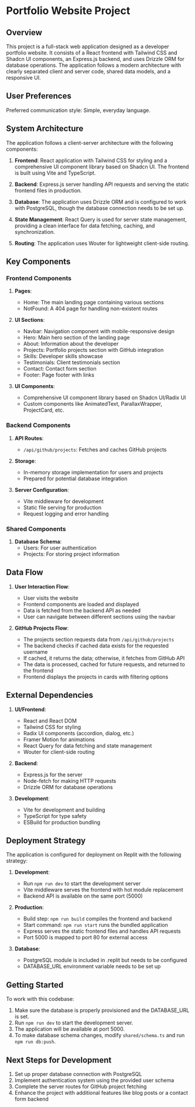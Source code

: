 # Portfolio Website Project

## Overview

This project is a full-stack web application designed as a developer portfolio website. It consists of a React frontend with Tailwind CSS and Shadcn UI components, an Express.js backend, and uses Drizzle ORM for database operations. The application follows a modern architecture with clearly separated client and server code, shared data models, and a responsive UI.

## User Preferences

Preferred communication style: Simple, everyday language.

## System Architecture

The application follows a client-server architecture with the following components:

1. **Frontend**: React application with Tailwind CSS for styling and a comprehensive UI component library based on Shadcn UI. The frontend is built using Vite and TypeScript.

2. **Backend**: Express.js server handling API requests and serving the static frontend files in production.

3. **Database**: The application uses Drizzle ORM and is configured to work with PostgreSQL, though the database connection needs to be set up.

4. **State Management**: React Query is used for server state management, providing a clean interface for data fetching, caching, and synchronization.

5. **Routing**: The application uses Wouter for lightweight client-side routing.

## Key Components

### Frontend Components

1. **Pages**:
   - Home: The main landing page containing various sections
   - NotFound: A 404 page for handling non-existent routes

2. **UI Sections**:
   - Navbar: Navigation component with mobile-responsive design
   - Hero: Main hero section of the landing page
   - About: Information about the developer
   - Projects: Portfolio projects section with GitHub integration
   - Skills: Developer skills showcase
   - Testimonials: Client testimonials section
   - Contact: Contact form section
   - Footer: Page footer with links

3. **UI Components**:
   - Comprehensive UI component library based on Shadcn UI/Radix UI
   - Custom components like AnimatedText, ParallaxWrapper, ProjectCard, etc.

### Backend Components

1. **API Routes**:
   - `/api/github/projects`: Fetches and caches GitHub projects

2. **Storage**:
   - In-memory storage implementation for users and projects
   - Prepared for potential database integration

3. **Server Configuration**:
   - Vite middleware for development
   - Static file serving for production
   - Request logging and error handling

### Shared Components

1. **Database Schema**:
   - Users: For user authentication
   - Projects: For storing project information

## Data Flow

1. **User Interaction Flow**:
   - User visits the website
   - Frontend components are loaded and displayed
   - Data is fetched from the backend API as needed
   - User can navigate between different sections using the navbar

2. **GitHub Projects Flow**:
   - The projects section requests data from `/api/github/projects`
   - The backend checks if cached data exists for the requested username
   - If cached, it returns the data; otherwise, it fetches from GitHub API
   - The data is processed, cached for future requests, and returned to the frontend
   - Frontend displays the projects in cards with filtering options

## External Dependencies

1. **UI/Frontend**:
   - React and React DOM
   - Tailwind CSS for styling
   - Radix UI components (accordion, dialog, etc.)
   - Framer Motion for animations
   - React Query for data fetching and state management
   - Wouter for client-side routing

2. **Backend**:
   - Express.js for the server
   - Node-fetch for making HTTP requests
   - Drizzle ORM for database operations

3. **Development**:
   - Vite for development and building
   - TypeScript for type safety
   - ESBuild for production bundling

## Deployment Strategy

The application is configured for deployment on Replit with the following strategy:

1. **Development**:
   - Run `npm run dev` to start the development server
   - Vite middleware serves the frontend with hot module replacement
   - Backend API is available on the same port (5000)

2. **Production**:
   - Build step: `npm run build` compiles the frontend and backend
   - Start command: `npm run start` runs the bundled application
   - Express serves the static frontend files and handles API requests
   - Port 5000 is mapped to port 80 for external access

3. **Database**:
   - PostgreSQL module is included in .replit but needs to be configured
   - DATABASE_URL environment variable needs to be set up

## Getting Started

To work with this codebase:

1. Make sure the database is properly provisioned and the DATABASE_URL is set.
2. Run `npm run dev` to start the development server.
3. The application will be available at port 5000.
4. To make database schema changes, modify `shared/schema.ts` and run `npm run db:push`.

## Next Steps for Development

1. Set up proper database connection with PostgreSQL
2. Implement authentication system using the provided user schema
3. Complete the server routes for GitHub project fetching
4. Enhance the project with additional features like blog posts or a contact form backend